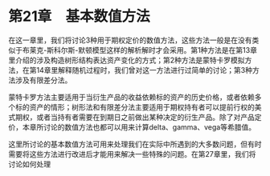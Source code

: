 # 第21章　基本数值方法

在这一章里，我们将讨论3种用于期权定价的数值方法，这些方法一般是在没有类似于布莱克-斯科尔斯-默顿模型这样的解析解时才会采用。第1种方法是在第13章里介绍的涉及构造树形结构表达资产变化的方式；第2种方法是蒙特卡罗模拟方法，在第14章里解释随机过程时，我们曾对这一方法进行过简单的讨论；第3种方法涉及有限差分法。


蒙特卡罗方法主要适用于当衍生产品的收益依赖标的资产的历史价格，或者依赖多个标的资产的情形；树形法和有限差分法主要适用于期权持有者可以提前行权的美式期权，或者当持有者需要在到期日之前做出某种决定的衍生产品。除了对产品定价，本章所讨论的数值方法也都可以用来计算delta、gamma、vega等希腊值。


这里所讨论的基本数值方法可用来处理我们在实际中所遇到的大多数问题，但有时需要将这些方法进行改进后才能用来解决一些特殊的问题。在第27章里，我们将讨论如何处理